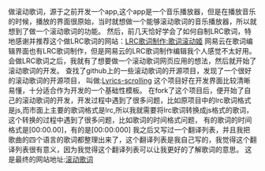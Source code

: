做滚动歌词，源于之前开发一个app,这个app是一个音乐播放器，但是在播放音乐的时候，播放的界面很原始，当时就想做一个能够滚动歌词的音乐播放器，所以就想到了做一个滚动歌词的功能。
然后，前几天恰好学会了如何自制LRC歌词，特地感谢并推荐这个做LRC歌词的网站：[LRC歌词制作:歌词滚动姬](https://lrc-maker.github.io/)
网易云在歌词编辑界面也有LRC歌词制作，但是网易云的LRC歌词制作编辑我个人感觉不太好用。
会做LRC歌词之后，我就有了想要做一个滚动歌词网页应用的想法，然后就开始了滚动歌词的开发。
查找了github上的一些滚动歌词的开源项目，发现了一个很好的滚动歌词的开源项目，
叫做:[Lyrics-scrolling](https://github.com/topulikeweb/Lyrics-scrolling)
这个项目好在开发界面比较清晰易懂，十分适合作为开发的一个基础性模板。
在fork了这个项目后，便开始了自己的滚动歌词的开发，开发过程中遇到了很多问题，比如原项目中的lrc歌词格式是js,而市面上主要的歌词格式是lrc,所以我就需要将lrc歌词转换成js格式的歌词，这个转换的过程中遇到了很多问题，比如歌词的时间格式问题，
有的歌词的时间格式是[00:00.00]，有的是[00:00:000]
我之后又写过一个翻译列表，并且我把歌曲的四个语言的歌词都整理出来了，这个翻译列表是我自己写的，我觉得这个翻译列表很有意义，因为我觉得这个翻译列表可以让我更好的了解歌词的意思。
这是最终的网站地址:[滚动歌词](https://corddt.github.io/Lyrics-scrolling/)

<!-- ##{"timestamp":1706696463}## -->